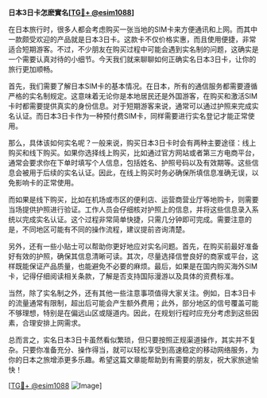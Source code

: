 **日本3日卡怎麽實名[[TG💪+ @esim1088](https://t.me/s/esim1088)]**

在日本旅行时，很多人都会考虑购买一张当地的SIM卡来方便通讯和上网。而其中一款颇受欢迎的产品就是日本3日卡。这款卡不仅价格实惠，而且使用便捷，非常适合短期游客。不过，不少朋友在购买过程中可能会遇到实名制的问题，这确实是一个需要认真对待的小细节。今天我们就来聊聊如何正确实名日本3日卡，让你的旅行更加顺畅。

首先，我们需要了解日本SIM卡的基本情况。在日本，所有的通信服务都需要遵循严格的实名制规定。这意味着无论你是本地居民还是外国游客，在购买和激活SIM卡时都需要提供真实的身份信息。对于短期游客来说，通常可以通过护照来完成实名认证。而日本3日卡作为一种预付费SIM卡，同样需要进行实名登记才能正常使用。

那么，具体该如何实名呢？一般来说，购买日本3日卡时会有两种主要途径：线上购买和线下购买。如果你选择线上购买，比如通过官方网站或者第三方电商平台，通常会要求你在下单时填写个人信息，包括姓名、护照号码以及有效期等。这些信息会被用于后续的实名认证。因此，在线上购买时务必确保所填信息准确无误，以免影响卡的正常使用。

而如果是线下购买，比如在机场或市区的便利店、运营商营业厅等地购卡，则需要当场提供护照进行验证。工作人员会仔细核对护照上的信息，并将这些信息录入系统以完成实名认证。这个过程非常简单快捷，只需几分钟即可完成。需要注意的是，不同地区可能有不同的操作流程，建议提前咨询清楚。

另外，还有一些小贴士可以帮助你更好地应对实名问题。首先，在购买前最好准备好有效的护照，确保其信息清晰可读。其次，尽量选择信誉良好的商家或平台，这样既能保证产品质量，也能避免不必要的麻烦。最后，如果是在国内购买海外SIM卡，记得仔细阅读相关条款，了解是否支持国际漫游以及具体的资费标准。

当然，除了实名制之外，还有其他一些注意事项值得大家关注。例如，日本3日卡的流量通常有限制，超出后可能会产生额外费用；此外，部分地区的信号覆盖可能不够理想，特别是在偏远山区或隧道内。因此，在规划行程时应充分考虑到这些因素，合理安排上网需求。

总而言之，实名日本3日卡虽然看似繁琐，但只要按照正规渠道操作，其实并不复杂。只要你准备充分、操作得当，就可以轻松享受到高速稳定的移动网络服务，为你的日本之旅增添更多乐趣。希望这篇文章能帮助到有需要的朋友，祝大家旅途愉快！

[[TG💪+ @esim1088](https://t.me/s/esim1088) ![Image](https://i.postimg.cc/4NQfJmqS/Snipaste-2025-05-13-00-14-12.png)]